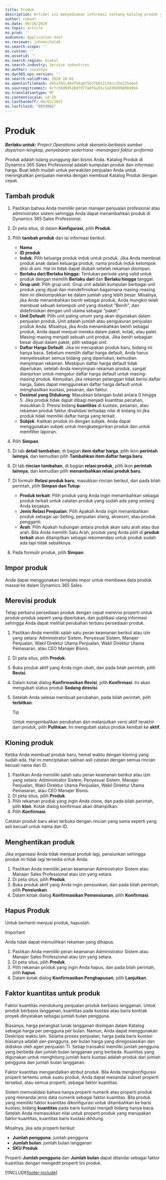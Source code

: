 ```yaml
---
title: Produk
description: Artikel ini menyediakan informasi tentang katalog produk yang dapat anda gunakan untuk memberikan informasi kepada pelanggan tentang produk dan harga yang ditawarkan organisasi anda.
author: rumant
ms.date: 09/18/2020
ms.topic: article
ms.prod: ''
audience: Application User
ms.reviewer: johnmichalak
ms.search.scope: ''
ms.custom: ''
ms.assetid: ''
ms.search.region: Global
ms.search.industry: Service industries
ms.author: suvaidya
ms.dyn365.ops.version: ''
ms.search.validFrom: 2020-10-01
ms.openlocfilehash: d45a705c48df84a8f5b3f60121fbcc25e225e6e5
ms.sourcegitcommit: 6cfc50d89528df977a8f6a55c1ad39d99800d9b4
ms.translationtype: MT
ms.contentlocale: id-ID
ms.lasthandoff: 06/03/2022
ms.locfileid: "8933082"
---
```

# <a name="products"></a>Produk

_**Berlaku untuk:** Project Operations untuk skenario berbasis sumber daya/non-lengkap, penyebaran sederhana -menangani faktur proforma_

Produk adalah tulang punggung dari bisnis Anda. Katalog Produk di Dynamics 365 Sales Professional adalah kumpulan produk dan informasi harga. Buat lebih mudah untuk perwakilan penjualan Anda untuk meningkatkan penjualan mereka dengan membuat Katalog Produk dengan cepat.

## <a name="add-a-product"></a>Tambah produk

1.  Pastikan bahwa Anda memiliki peran manajer penjualan profesional atau administrator sistem sehingga Anda dapat menambahkan produk di Dynamics 365 Sales Professional.
2.  Di peta situs, di dalam **Konfigurasi**, pilih **Produk**.
3.  Pilih **tambah produk** dan isi informasi berikut:

    -  **Nama**
    -  **ID produk**
    -  **Induk**: Pilih keluarga produk induk untuk produk. Jika Anda membuat produk anak dalam keluarga produk, nama produk induk kelompok diisi di sini. Hal ini tidak dapat diubah setelah rekaman disimpan.
    -  **Berlaku dari**/**Berlaku hingga:** Tentukan periode yang valid untuk produk dengan memilih **Berlaku dari** dan **Berlaku hingga** tanggal.
    -  **Grup unit**: Pilih grup unit. Grup unit adalah kumpulan berbagai unit produk yang dijual dan mendefinisikan bagaimana masing-masing item ini dikelompokkan ke dalam jumlah yang lebih besar. Misalnya, jika Anda menambahkan benih sebagai produk, Anda mungkin telah membuat sebuah kelompok unit yang disebut "Benih", dan didefinisikan dengan unit utama sebagai "paket."
    -  **Unit Default**: Pilih unit paling umum yang akan digunakan dalam penjualan produk. Unit adalah jumlah atau pengukuran penjualan produk Anda. Misalnya, jika Anda menambahkan benih sebagai produk, Anda dapat menjual mereka dalam paket, kotak, atau palet. Masing-masing menjadi sebuah unit produk. Jika benih sebagian besar dijual dalam paket, pilih sebagai unit.
    -  **Daftar Harga Default**: Jika ini merupakan produk baru, bidang ini hanya baca. Sebelum memilih daftar harga default, Anda harus menyelesaikan semua bidang yang diperlukan, kemudian menyimpan rekaman. Meskipun daftar harga default tidak diperlukan, setelah Anda menyimpan rekaman produk, sangat dianjurkan untuk mengatur daftar harga default untuk masing-masing produk. Kemudian, jika rekaman pelanggan tidak berisi daftar harga, Sales dapat menggunakan daftar harga default untuk menghasilkan kuotasi, pesanan, dan faktur.
    -  **Desimal yang Didukung**: Masukkan bilangan bulat antara 0 hingga 5. Jika produk tidak dapat dibagi menjadi kuantitas pecahan, masukkan 0. Presisi bidang **kuantitas** di kuotasi, pesanan, atau rekaman produk faktur divalidasi terhadap nilai di bidang ini jika produk tidak memiliki daftar harga yang terkait.
    -  **Subjek**: Kaitkan produk ini dengan subjek. Anda dapat menggunakan subjek untuk mengkategorikan produk dan untuk memfilter laporan.

4.  Pilih **Simpan**.
5.  Di tab **detail tambahan**, di bagian **item daftar harga**, pilih ikon **perintah lainnya**, dan kemudian pilih **Tambahkan item daftar harga baru**.
7.  Di tab **rincian tambahan**, di bagian **relasi produk**, pilih ikon **perintah lainnya**, dan kemudian pilih **menambahkan relasi produk baru**.
8.  Di formulir **Relasi produk baru**, masukkan rincian berikut, dan pada bilah perintah, pilih **Simpan dan Tutup**:

    -   **Produk terkait**: Pilih produk yang Anda ingin menambahkan sebagai produk terkait untuk catatan produk yang sudah ada yang sedang Anda kerjakan.
    -   **Jenis Relasi Penjualan**: Pilih Apakah Anda ingin menambahkan produk sebagai up-Selling, penjualan silang, aksesori, atau produk pengganti.
    -   **Arah**: Pilih Apakah hubungan antara produk akan satu arah atau dua arah. Bila Anda memilih Satu Arah, produk yang Anda pilih di **produk terkait** akan ditampilkan sebagai rekomendasi untuk produk sudah ada tapi tidak sebaliknya.

9.  Pada formulir produk, pilih **Simpan**.

## <a name="import-products"></a>Impor produk

Anda dapat menggunakan template impor untuk membawa data produk massal ke dalam Dynamics 365 Sales.

## <a name="revise-a-product"></a>Merevisi produk

Tetap perbarui persediaan produk dengan cepat merevisi properti untuk produk-produk seperti yang diperlukan, dan publikasi ulang informasi sehingga Anda dapat melihat perubahan terbaru persediaan produk.

1.  Pastikan Anda memiliki salah satu peran keamanan berikut atau izin yang setara: Administrator Sistem, Penyesuai Sistem, Manajer Penjualan, Wakil Direktur Utama Penjualan, Wakil Direktur Utama Pemasaran, atau CEO Manajer Bisnis.
2.  Di peta situs, pilih **Produk**.
3.  Buka produk aktif yang Anda ingin ubah, dan pada bilah perintah, pilih **Revisi**.
4.  Dalam kotak dialog **Konfirmasikan Revisi**, pilih **Konfirmasi**. Ini akan mengubah status produk **Sedang direvisi**.
5.  Setelah Anda selesai membuat perubahan, pada bilah perintah, pilih **terbitkan**.

    > [!TIP]
    > Untuk mengembalikan perubahan dan melanjutkan versi aktif terakhir dari produk, pilih **Pulihkan**. Ini mengubah status produk kembali ke **aktif**.

## <a name="clone-a-product"></a>Kloning produk 

Ketika Anda membuat produk baru, hemat waktu dengan kloning yang sudah ada. Hal ini menciptakan salinan asli catatan dengan semua rincian kecuali nama dan ID.

1.  Pastikan Anda memiliki salah satu peran keamanan berikut atau izin yang setara: Administrator Sistem, Penyesuai Sistem, Manajer Penjualan, Wakil Direktur Utama Penjualan, Wakil Direktur Utama Pemasaran, atau CEO Manajer Bisnis.
2.  Di peta situs, pilih **Produk**.
3.  Pilih rekaman produk yang ingin Anda clone, dan pada bilah perintah, pilih **klon**. Kotak dialog konfirmasi akan ditampilkan.
4.  Pilih **Konfirmasi**.

Catatan produk baru akan terbuka dengan rincian yang sama seperti yang asli kecuali untuk nama dan ID.

## <a name="retire-a-product"></a>Menghentikan produk 

Jika organisasi Anda tidak menjual produk lagi, pensiunkan sehingga produk ini tidak lagi tersedia untuk Anda.

1.  Pastikan Anda memiliki peran keamanan Administrator Sistem atau Manajer Sales Professional atau izin yang setara.
2.  Di peta situs, pilih **Produk**.
3.  Buka produk aktif yang Anda ingin pensiunkan, dan pada bilah perintah, pilih **Pensiunkan**.
4.  Dalam kotak dialog **Konfirmasikan Pemensiunan**, pilih **Konfirmasi**.


## <a name="delete-a-product"></a>Hapus Produk

Untuk berhenti menjual produk, hapuslah.

> [!IMPORTANT]
> Anda tidak dapat memulihkan rekaman yang dihapus.

1.  Pastikan Anda memiliki peran keamanan Administrator Sistem atau Manajer Sales Professional atau izin yang setara.
2.  Di peta situs, pilih **Produk**.
3.  Pilih rekaman produk yang ingin Anda hapus, dan pada bilah perintah, pilih **hapus**.
4.  Dalam kotak dialog **Konfirmasikan Penghapusan**, pilih **Lanjutkan**.
 
 ## <a name="quantity-factors-for-products"></a>Faktor kuantitas untuk produk

Faktor kuantitas mendukung penjualan produk berbasis langganan. Untuk produk berbasis langganan, kuantitas pada kuotasi atau baris kontrak proyek dinyatakan sebagai jumlah bulan pengguna.

Biasanya, harga perangkat lunak langganan disimpan dalam Katalog sebagai harga per pengguna per bulan. Namun, Anda dapat menggunakan Deskripsi waktu lain. Selama proses penjualan, harga pada baris kuotasi biasanya adalah per-pengguna, per bulan harga yang dinegosiasikan dan didiskon oleh agen penjualan TI. Setiap transaksi memiliki jumlah pengguna yang berbeda dan jumlah bulan langganan yang berbeda. Kuantitas yang digunakan untuk menghitung jumlah baris kuotasi adalah produk dari jumlah pengguna dan jumlah bulan langganan.

Faktor kuantitas mengandalkan atribut produk. Bila Anda mengkonfigurasi properti tertentu untuk suatu produk, Anda dapat menandai subset properti tersebut, atau semua properti, sebagai faktor kuantitas.

Sistem memvalidasi bahwa hanya properti numerik atau properti produk yang menandai jenis data numerik sebagai faktor kuantitas. Bila produk yang memiliki faktor kuantitas dikonfigurasi untuk ditambahkan ke baris kuotasi, bidang **kuantitas** pada baris kuotasi menjadi bidang hanya baca. Setelah Anda memasukkan nilai untuk properti produk yang merupakan faktor kuantitas, kuantitas baris kuotasi dihitung.

Misalnya, jika ada properti berikut: 

- **Jumlah pengguna**: jumlah pengguna 
- **Jumlah bulan**: jumlah bulan langganan
- **SKU Produk** 

Properti **Jumlah pengguna** dan **Jumlah bulan** dapat ditandai sebagai faktor kuantitas dengan mengedit properti lini produk. 


[!INCLUDE[footer-include](../includes/footer-banner.md)]